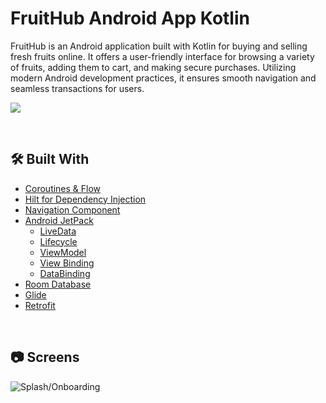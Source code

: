 # FruitHub Android App Kotlin
FruitHub is an Android application built with Kotlin for buying and selling fresh fruits online. It offers a user-friendly interface for browsing a variety of fruits, adding them to cart, and making secure purchases. Utilizing modern Android development practices, it ensures smooth navigation and seamless transactions for users.
</br>

![](https://github.com/asgeri85/moviesAppAndroid/assets/79416442/9213ad98-d53c-4a5a-bead-1bd51f68d38d)

</br>

## 🛠 Built With
- [Coroutines & Flow](https://developer.android.com/kotlin/flow)
- [Hilt for Dependency Injection](https://developer.android.com/training/dependency-injection/hilt-android)
- [Navigation Component](https://developer.android.com/guide/navigation/navigation-getting-started)
- [Android JetPack](https://developer.android.com/jetpack)
    - [LiveData](https://developer.android.com/topic/libraries/architecture/livedata)
    - [Lifecycle](https://developer.android.com/topic/libraries/architecture/lifecycle)
    - [ViewModel](https://developer.android.com/topic/libraries/architecture/viewmodel)
    - [View Binding](https://developer.android.com/topic/libraries/view-binding)
    - [DataBinding](https://developer.android.com/topic/libraries/view-binding)
- [Room Database](https://developer.android.com/training/data-storage/room)
- [Glide](https://github.com/bumptech/glide)
- [Retrofit](https://square.github.io/retrofit)

</br>

## 📷 Screens
![Splash/Onboarding](https://github.com/alijanmirzayev/FruitHubApp_Kotlin/assets/117976622/9c7b31d9-cfea-424b-9e8e-1b79f5557b0d)

</br>
